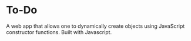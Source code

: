 # To-Do
A web app that allows one to dynamically create objects using JavaScript constructor functions. Built with Javascript.
